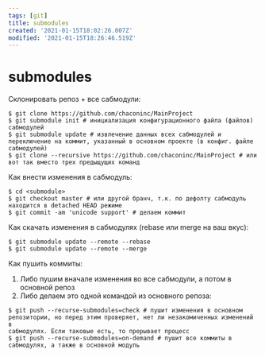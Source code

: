 ```yaml
---
tags: [git]
title: submodules
created: '2021-01-15T18:02:26.007Z'
modified: '2021-01-15T18:26:46.519Z'
---
```


# submodules

Склонировать репоз + все сабмодули:
```
$ git clone https://github.com/chaconinc/MainProject
$ git submodule init # инициализация конфигурационного файла (файлов) сабмодулей
$ git submodule update # извлечение данных всех сабмодулей и переключение на коммит, указанный в основном проекте (в конфиг. файле сабмодулей)
$ git clone --recursive https://github.com/chaconinc/MainProject # или вот так вместо трех предыщущих команд
```

Как внести изменения в сабмодуль:
```
$ cd <submodule>
$ git checkout master # или другой бранч, т.к. по дефолту сабмодуль находится в detached HEAD режиме
$ git commit -am 'unicode support' # делаем коммит
```

Как скачать изменения в сабмодулях (rebase или merge на ваш вкус):
```
$ git submodule update --remote --rebase
$ git submodule update --remote --merge
```

Как пушить коммиты:
1. Либо пушим вначале изменения во все сабмодули, а потом в основной репоз
2. Либо делаем это одной командой из основного репоза:
```
$ git push --recurse-submodules=check # пушит изменения в основном репозитории, но перед этим проверяет, нет ли незакомиченных изменений в 
сабмодулях. Если таковые есть, то прерывает процесс
$ git push --recurse-submodules=on-demand # пушит все коммиты в сабмодулях, а также в основной модуль
```
